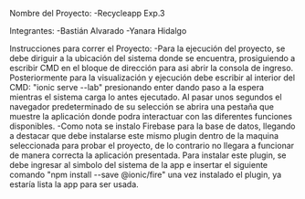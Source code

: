 Nombre del Proyecto: -Recycleapp Exp.3

Integrantes: -Bastián Alvarado -Yanara Hidalgo

Instrucciones para correr el Proyecto: -Para la ejecución del proyecto, se debe diriguir a la ubicación del sistema donde se encuentra, prosiguiendo a escribir CMD en el bloque de dirección para asi abrir la consola de ingreso. Posteriormente para la visualización y ejecución debe escribir al interior del CMD: "ionic serve --lab" presionando enter dando paso a la espera mientras el sistema carga lo antes ejecutado. Al pasar unos segundos el navegador predeterminado de su selección se abrira una pestaña que muestre la aplicación donde podra interactuar con las diferentes funciones disponibles. -Como nota se instalo Firebase para la base de datos, llegando a destacar que debe instalarse este mismo plugin dentro de la maquina seleccionada para probar el proyecto, de lo contrario no llegara a funcionar de manera correcta la aplicación presentada. Para instalar este plugin, se debe ingresar al simbolo del sistema de la app e insertar el siguiente comando "npm install --save @ionic/fire" una vez instalado el plugin, ya estaría lista la app para ser usada.
